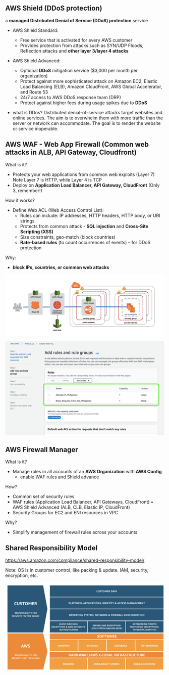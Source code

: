 ## AWS Shield (DDoS protection)
a **managed Distributed Denial of Service (DDoS) protection** service

- AWS Shield Standard:
    - Free service that is activated for every AWS customer
    - Provides protection from attacks such as SYN/UDP Floods, Reflection attacks and **other layer 3/layer 4 attacks**

- AWS Shield Advanced:
    - Optional **DDoS** mitigation service ($3,000 per month per organization)
    - Protect against more sophisticated attack on Amazon EC2, Elastic Load Balancing (ELB), Amazon CloudFront, AWS Global Accelerator, and Route 53
    - 24/7 access to AWS DDoS response team (DRP)
    - Protect against higher fees during usage spikes due to **DDoS**

- what is DDos?
Distributed denial-of-service attacks target websites and online services. The aim is to overwhelm them with more traffic than the server or network can accommodate. The goal is to render the website or service inoperable. 

## AWS WAF - Web App Firewall (Common web attacks in ALB, API Gateway, Cloudfront)

What is it?
- Protects your web applications from common web exploits (Layer 7) Note Layer 7 is HTTP, while Layer 4 is TCP
- Deploy on **Application Load Balancer, API Gateway, CloudFront** (Only 3, remember!)

How it works?  
- Define Web ACL (Web Access Control List):
    - Rules can include: IP addresses, HTTP headers, HTTP body, or URI strings
    - Protects from common attack - **SQL injection** and **Cross-Site Scripting (XSS)** 
    - Size constraints, geo-match (block countries)
    - **Rate-based rules** (to count occurrences of events) – for DDoS protection

Why:
- **block IPs, countries, or common web attacks**

    
![Alt text](../images/aws-waf.png?raw=true) 

![Alt text](../images/waf-rules.png)  

## AWS Firewall Manager  

What is it?
- Manage rules in all accounts of an **AWS Organization** with **AWS Config**
    - enable WAF rules and Shield advance

How?
- Common set of security rules
- WAF rules (Application Load Balancer, API Gateways, CloudFront) • AWS Shield Advanced (ALB, CLB, Elastic IP, CloudFront)
- Security Groups for EC2 and ENI resources in VPC

Why?
- Simplify management of firewall rules across your accounts

## Shared Responsibility Model
https://aws.amazon.com/compliance/shared-responsibility-model/

Note: OS is in customer control, like packing & update. IAM, security, encryption, etc. 

![Alt text](../images/shared-respond-model.png) 